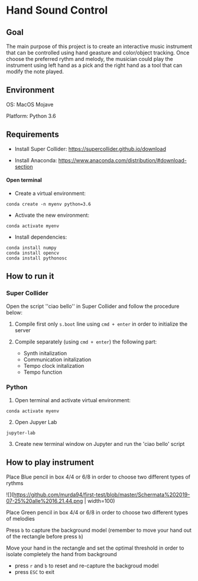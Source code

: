 # Hand Sound Control

## Goal
The main purpose of this project is to create an interactive music instrument that can be controlled using hand geasture and color/object tracking.
Once choose the preferred rythm and melody, the musician could play the instrument using left hand as a pick and the right hand as a tool that can modify the note played.

## Environment

OS: MacOS Mojave

Platform: Python 3.6

## Requirements

* Install Super Collider: https://supercollider.github.io/download

* Install Anaconda: https://www.anaconda.com/distribution/#download-section

#### Open terminal

* Create a virtual environment: 

```
conda create -n myenv python=3.6
```

- Activate the new environment: 

```
conda activate myenv
```

- Install dependencies:

```
conda install numpy
conda install opencv
conda install pythonosc
```

## How to run it

### Super Collider

Open the script  ''ciao bello'' in Super Collider and follow the procedure below:

1. Compile first only `s.boot` line using `cmd + enter` in order to initialize the server
2. Compile separately (using `cmd + enter`) the following part:

   - Synth initalization
    - Communication initalization
     - Tempo clock initalization
      - Tempo function
      
### Python

1. Open terminal and activate virtual environment:

```
conda activate myenv
```

2. Open Jupyer Lab

```
jupyter-lab
```

3. Create new terminal window on Jupyter and run the 'ciao bello' script


## How to play instrument 

Place Blue pencil in box 4/4 or 6/8 in order to choose two different types of rythms

![](https://github.com/murda94/first-test/blob/master/Schermata%202019-07-25%20alle%2016.21.44.png | width=100)

Place Green pencil in box 4/4 or 6/8 in order to choose two different types of melodies





Press `b` to capture the background model (remember to move your hand out of the rectangle before press `b`)

Move your hand in the rectangle and set the optimal threshold in order to isolate completely the hand from background


* press `r` and `b` to reset and re-capture the backgroud model
* press `ESC` to exit









      
      
      
      
 
















